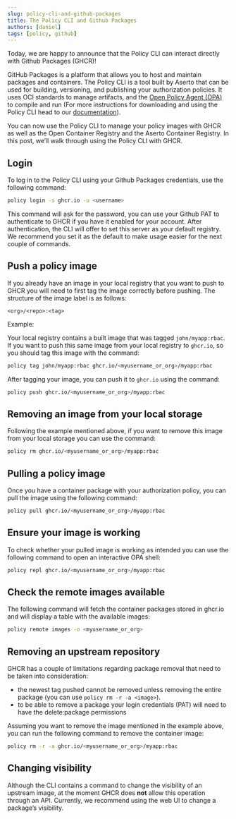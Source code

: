 ```yaml
---
slug: policy-cli-and-github-packages
title: The Policy CLI and Github Packages
authors: [daniel]
tags: [policy, github]
---
```


Today, we are happy to announce that the Policy CLI can interact directly with Github Packages (GHCR)!

GitHub Packages is a platform that allows you to host and maintain packages and containers.  The Policy CLI is a tool built by Aserto that can be used for building, versioning, and publishing your authorization policies. It uses OCI standards to manage artifacts, and the [Open Policy Agent (OPA)](https://github.com/open-policy-agent/opa) to compile and run (For more instructions for downloading and using the Policy CLI head to our [documentation](https://www.openpolicyregistry.io/docs/cli/download/)).

You can now use the Policy CLI to manage your policy images with GHCR as well as the Open Container Registry and the Aserto Container Registry. In this post, we’ll walk through using the Policy CLI with GHCR.

## Login
To log in to the Policy CLI using your Github Packages credentials, use the following command:

```sh
policy login -s ghcr.io -u <username>
```

This command will ask for the password, you can use your Github PAT to authenticate to GHCR if you have it enabled for your account. After authentication, the CLI will offer to set this server as your default registry. We recommend you set it as the default to make usage easier for the next couple of commands.

## Push a policy image
If you already have an image in your local registry that you want to push to GHCR you will need to first tag the image correctly before pushing. The structure of the image label is as follows:

`<org>/<repo>:<tag>`

Example:

Your local registry contains a built image that was tagged `john/myapp:rbac`.
If you want to push this same image from your local registry to `ghcr.io`, so you should tag this image with the command:

```sh
policy tag john/myapp:rbac ghcr.io/<myusername_or_org>/myapp:rbac
```

After tagging your image, you can push it to `ghcr.io` using the command:

```sh
policy push ghcr.io/<myusername_or_org>/myapp:rbac
```

## Removing an image from your local storage
Following the example mentioned above, if you want to remove this image from your local storage you can use the command:

```sh
policy rm ghcr.io/<myusername_or_org>/myapp:rbac
```

## Pulling a policy image
Once you have a container package with your authorization policy, you can pull the image using the following command:

```sh
policy pull ghcr.io/<myusername_or_org>/myapp:rbac
```

## Ensure your image is working
To check whether your pulled image is working as intended you can use the following command to open an interactive OPA shell:

```sh
policy repl ghcr.io/<myusername_or_org>/myapp:rbac
```

## Check the remote images available
The following command will fetch the container packages stored in ghcr.io and will display a table with the available images:

```sh
policy remote images -o <myusername_or_org>
```

## Removing an upstream repository
GHCR has a couple of limitations regarding package removal that need to be taken into consideration:

- the newest tag pushed cannot be removed unless removing the entire package (you can use `policy rm -r -a <image>`).
- to be able to remove a package your login credentials (PAT) will need to have the delete:package permissions

Assuming you want to remove the image mentioned in the example above, you can run the following command to remove the container image:

```sh
policy rm -r -a ghcr.io/<myusername_or_org>/myapp:rbac
```

## Changing visibility
Although the CLI contains a command to change the visibility of an upstream image, at the moment GHCR does **not** allow this operation through an API. Currently, we recommend using the web UI to change a package’s visibility.
